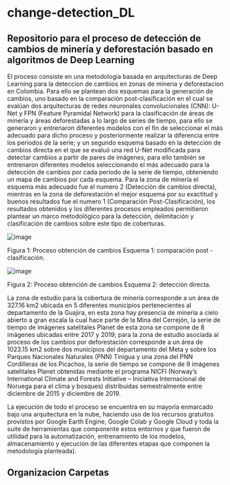 # change-detection_DL
## Repositorio para el proceso de detección de cambios de minería y deforestación basado en algoritmos de Deep Learning

El proceso consiste en una metodologia basada en arquitecturas de Deep Learning para la deteccion de cambios en zonas de mineria y deforestacion en Colombia. Para ello se plantean dos esquemas para la generación de cambios, uno basado en la comparación post-clasificación en el cual se evalúan dos arquitecturas de redes neuronales convolucionales (CNN): U-Net y FPN (Feature Pyramidal Network) para la clasificación de áreas de minería y áreas deforestadas a lo largo de series de tiempo, para ello se generaron y entrenaron diferentes modelos con el fin de seleccionar el más adecuado para dicho proceso y posteriormente realizar la diferencia entre los periodos de la serie; y un segundo esquema basado en la detección de cambios directa en el que se evaluó una red U-Net modificada para detectar cambios a partir de pares de imágenes, para ello también se entrenaron diferentes modelos seleccionando el más adecuado para la detección de cambios por cada periodo de la serie de tiempo, obteniendo un mapa de cambios por cada esquema. Para la zona de minería el esquema más adecuado fue el numero 2 (Detección de cambios directa), mientras en la zona de deforestación el mejor esquema por su exactitud y buenos resultados fue el numero 1 (Comparación Post-Clasificación), los resultados obtenidos y los diferentes procesos empleados permitieron plantear un marco metodológico para la detección, delimitación y clasificación de cambios sobre este tipo de coberturas.

![image](https://user-images.githubusercontent.com/16407959/141313155-15a16d7e-6238-4254-9014-1d174d974884.png)

Figura 1: Proceso obtención de cambios Esquema 1: comparación post - clasificación.

![image](https://user-images.githubusercontent.com/16407959/141313188-980bc1b0-1f09-4e24-b9c1-8574b9e8bc66.png)

Figura 2: Proceso obtención de cambios Esquema 2: detección directa.


La zona de estudio para la cobertura de minería corresponde a un área de 327.16 km2 ubicada en 5 diferentes municipios pertenecientes al departamento de la Guajira, en esta zona hay presencia de minería a cielo abierto a gran escala la cual hace parte de la Mina del Cerrejón, la serie de tiempo de imágenes satelitales Planet de esta zona se compone de 8 imágenes ubicadas entre 2017 y 2019; para la zona de estudio asociada al proceso de los cambios por deforestación corresponde a un área de 1023.15 km2 sobre dos municipios del departamento del Meta y sobre los Parques Nacionales Naturales (PNN) Tinigua y una zona del PNN Cordilleras de los Picachos, la serie de tiempo se compone de 9 imágenes satelitales Planet obtenidas mediante el programa NICFI (Norway’s International Climate and Forests Initiative – Iniciativa Internacional de Noruega para el clima y bosques) distribuidas semestralmente entre diciembre de 2015 y diciembre de 2019. 

La ejecución de todo el proceso se encuentra en su mayoría enmarcado bajo una arquitectura en la nube, haciendo uso de los recursos gratuitos provistos por Google Earth Engine, Google Colab y Google Cloud y toda la suite de herramientas que componente estos entornos y que fueron de utilidad para la automatización, entrenamiento de los modelos, almacenamiento y ejecución de las diferentes etapas que componen la metodología planteada).

## Organizacion Carpetas
